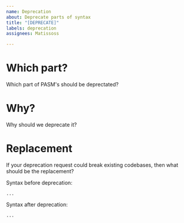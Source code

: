 ```yaml
---
name: Deprecation
about: Deprecate parts of syntax
title: "[DEPRECATE]"
labels: deprecation
assignees: Matissoss

---
```


# Which part?

Which part of PASM's should be deprectated?

# Why?

Why should we deprecate it?

# Replacement

If your deprecation request could break existing codebases, then what should be the replacement?

Syntax before deprecation:
```
...
```

Syntax after deprecation:
```
...
```
